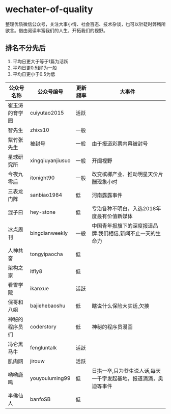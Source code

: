 # wechater-of-quality
整理优质微信公众号，关注大事小情、社会百态、技术杂谈，也可以针砭时弊畅所欲言。借由阅读丰富我们的人生，开拓我们的视野。

## 排名不分先后

1. 平均日更大于等于1篇为活跃
2. 平均日更0.5到1为一般
3. 平均日更小于0.5为低

公众号名称 | 公众号编号 | 更新频率 | 大事件
---|---|---|---
崔玉涛的育学园 | cuiyutao2015 | 活跃 | 
智先生 | zhixs10 | 一般 |
紫竹张先生 | 被封号 | 一般 | 由于报道彩票内幕被封号
星球研究所 | xingqiuyanjiusuo | 一般 | 开阔视野
今夜九零后 | itonight90 | 一般 | 改变槟榔产业、推动明星天价片酬现象小时
三表龙门阵 | sanbiao1984  | 低 | 河南露露事件
混子曰 | hey-stone | 低 | 专治各种不明白，入选2018年度最有价值新媒体
冰点周刊 | bingdianweekly | 一般 | 中国青年报旗下的深度报道品牌.我们相信,新闻不止一天的生命力
人神共奋 | tongyipaocha | 低 |
架构之家 | itfly8  | 低 |
看雪学院 | ikanxue | 活跃 |
保哥和八姐 | bajiehebaoshu  | 低 | 瞎说什么保险大实话,欠揍
神秘的程序员们 | coderstory | 低 | 神秘的程序员漫画
冯仑黑马牛 | fengluntalk | 活跃 |
肌肉网 | jirouw  | 活跃 |
呦呦鹿鸣 | youyouluming99  | 低 | 日拱一卒,只为苍生说人话,每天一千字发起基地，报道滴滴，奥迪等事件
半佛仙人 | banfoSB  | 低 |
